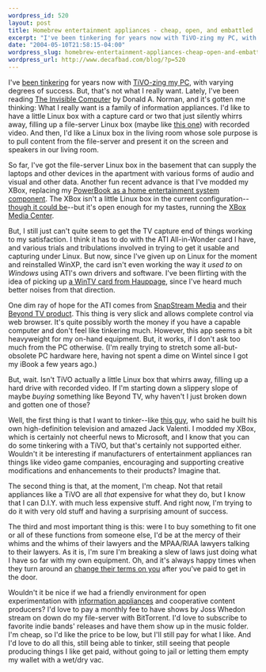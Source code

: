 ```yaml
--- 
wordpress_id: 520
layout: post
title: Homebrew entertainment appliances - cheap, open, and embattled
excerpt: "I've been tinkering for years now with TiVO-zing my PC, with varying degrees of success.  But, that's not what I really want.  Lately, I've been reading The Invisible Computer by Donald A. Norman, and it's gotten me thinking: What I really want is a family of entertainment appliances.  I want to make them myself, I want to do it on the cheap, and I don't want to go to jail."
date: "2004-05-10T21:58:15-04:00"
wordpress_slug: homebrew-entertainment-appliances-cheap-open-and-embattled
wordpress_url: http://www.decafbad.com/blog/?p=520
---
```

I've [been tinkering][homebrewpvr] for years now with [TiVO-zing my PC][tivopc], with varying degrees of success.  But, that's not what I really want.  Lately, I've been reading [The Invisible Computer][invisible computer] by Donald A. Norman, and it's gotten me thinking: What I really want is a family of information appliances.  I'd like to have a little Linux box with a capture card or two that just silently whirrs away, filling up a file-server Linux box (maybe like [this one][martian_storage]) with recorded video.  And then, I'd like a Linux box in the living room whose sole purpose is to pull content from the file-server and present it on the screen and speakers in our living room.

So far, I've got the file-server Linux box in the basement that can supply the laptops and other devices in the apartment with various forms of audio and visual and other data.  Another fun recent advance is that I've modded my XBox, replacing my [PowerBook as a home entertainment system component][pbtv].  The XBox isn't a little Linux box in the current configuration--[though it could be][gentoox]--but it's open enough for my tastes, running the [XBox Media Center][xbmc].  

But, I still just can't quite seem to get the TV capture end of things working to my satisfaction.  I think it has to do with the ATI All-in-Wonder card I have, and various trials and tribulations involved in trying to get it usable and capturing under Linux.  But now, since I've given up on Linux for the moment and reinstalled WinXP, the card isn't even working the way it *used to* on *Windows* using ATI's own drivers and software.  I've been flirting with the idea of picking up [a WinTV card from Hauppage][wintv], since I've heard much better noises from that direction.  

One dim ray of hope for the ATI comes from [SnapStream Media][snapstream] and their [Beyond TV product][beyondtv].  This thing is very slick and allows complete control via web browser.  It's quite possibly worth the money if you have a capable computer and don't feel like tinkering much.  However, this app seems a bit heavyweight for my on-hand equipment.  But, it works, if I don't ask too much from the PC otherwise.  (I'm really trying to stretch some all-but-obsolete PC hardware here, having not spent a dime on Wintel since I got my iBook a few years ago.)

But, wait.  Isn't TiVO actually a little Linux box that whirrs away, filling up a hard drive with recorded video.  If I'm starting down a slippery slope of maybe *buying* something like Beyond TV, why haven't I just broken down and gotten one of those?  

Well, the first thing is that I want to tinker--like [this guy][interview], who said he built his own high-definition television and amazed Jack Valenti.  I modded my XBox, which is certainly not cheerful news to Microsoft, and I know that you can do some tinkering with a TiVO, but that's certainly not supported either.  Wouldn't it be interesting if manufacturers of entertainment appliances ran things like video game companies, encouraging and supporting creative modifications and enhancements to their products?  Imagine that.

The second thing is that, at the moment, I'm cheap.  Not that retail appliances like a TiVO are all *that* expensive for what they do, but I know that I can D.I.Y. with much less expensive stuff.  And right now, I'm trying to do it with very old stuff and having a surprising amount of success.

The third and most important thing is this: were I to buy something to fit one or all of these functions from someone else, I'd be at the mercy of their whims and the whims of their lawyers and the MPAA/RIAA lawyers talking to their lawyers.  As it is, I'm sure I'm breaking a slew of laws just doing what I have so far with my own equipment.  Oh, and it's always happy times when they turn around an [change their terms on you][itunes] after you've paid to get in the door.

Wouldn't it be nice if we had a friendly environment for open experimentation with [information appliances][invisible computer] and cooperative content producers?  I'd love to pay a monthly fee to have shows by Joss Whedon stream on down do my file-server with BitTorrent.  I'd love to subscribe to favorite indie bands' releases and have them show up in the music folder.  I'm cheap, so I'd like the price to be low, but I'll still pay for what I like.  And I'd love to do all this, still being able to tinker, still seeing that people producing things I like get paid, without going to jail or letting them empty my wallet with a wet/dry vac.

[gentoox]: http://gentoox.shallax.com/
[interview]: http://www-tech.mit.edu/V124/N20/ValentiIntervie.20f.html
[itunes]: http://george.hotelling.net/90percent/itunes_45_good_and_bad.php
[beyondtv]: http://www.snapstream.com/Products/Products_PVS3.asp
[snapstream]: http://www.snapstream.com/
[xbmc]: http://www.xboxmediacenter.com/
[wintv]: http://www.hauppauge.com/pages/prods_pvrs.html
[invisible computer]: http://www.amazon.com/exec/obidos/ASIN/0262640414/0xdecafbad-20
[martian_storage]: http://gizmodo.net/archives/002007.php
[wireless_storage]: http://www.buffalotech.com/wireless/products/NetworkProducts/HDH120LAN.html
[missadroit]: http://missadroit.livejournal.com
[sp]: http://www-csli.stanford.edu/~john/procrastination.html
[intimidation]: http://www.decafbad.com/blog/2004/04/29/_look_its_a_post_about_not_posting
[procrastination]: http://www.aaronsw.com/weblog/001079
[homebrewpvr]: http://www.decafbad.com/blog/2002/05/07/oooach
[tivopc]: http://www.decafbad.com/blog/2002/02/27/ooooch
[pbtv]: http://www.decafbad.com/blog/2003/07/30/powerbook_on_tv

